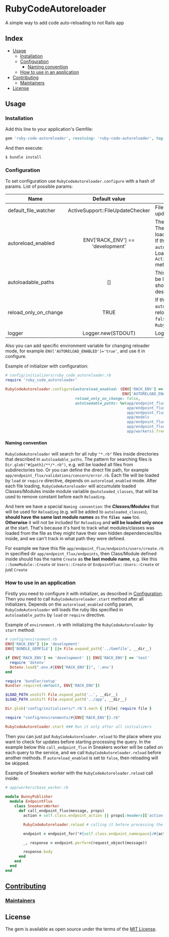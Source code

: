 # RubyCodeAutoreloader
A simple way to add code auto-reloading to not Rails app

## Index
- [Usage](#usage)
  - [Installation](#installation)
  - [Configuration](#configuration)
    - [Naming convention](#naming-convention)    
  - [How to use in an application](#how-to-use-in-an-application)
- [Contributing](CONTRIBUTING.md)
  - [Maintainers](https://github.com/resolving/ruby-code-autoreloader/graphs/contributors)
- [License](#license)


## Usage

### Installation
Add this line to your application's Gemfile:

```ruby
gem 'ruby-code-autoreloader', resolving: 'ruby-code-autoreloader', tag: '0.1.0' # or ref: 'some md5'
```

And then execute:
```bash
$ bundle install
```

### Configuration

To set configuration use `RubyCodeAutoreloader.configure` with a hash of params.
List of possible params:

|  Name  | Default value | Description |
| --- | :---: | --- |
|  default_file_watcher | ActiveSupport::FileUpdateChecker | File watcher class that will be used for checking files  updates |
|  autoreload_enabled | ENV['RACK_ENV'] == 'development' | The code reloading will works only if this param is `true`. Then all libs specified in `autoloadable_paths` will be loaded with `load`  directive, e.g. `load 'lib_path/file.rb'`. If this param  is `false`, then all libs specified in `autoloadable_paths`  will be loaded as usual with `require`. Loading process uses the `ActiveSupport::Dependencies::Loadable.require_or_load` method |
|  autoloadable_paths | [] | This is an `Array` of paths to files or folders from which will be loaded all  ruby files `'*.rb'`. All files and Classes should be in the compliance with the [`Naming convention`](#naming-convention)  described below. |
|  reload_only_on_change | TRUE | If this is `true`, then Reloader will check files in `autoloadable_paths` with initialized  `file_watcher` and will reload the files if any of them was  updated. If this is `false`, then files will be reloaded on  each `RubyCodeAutoreloader.reload` method call,  e.g. always |
|  logger | Logger.new(STDOUT) | Logger object |                        

Also you can add specific environment variable for changing reloader mode, for 
example `ENV['AUTORELOAD_ENABLED']='true'`, and use it in configure.

Example of initializer with configuration:
```ruby
# config/initializers/ruby_code_autoreloader.rb
require 'ruby_code_autoreloader'

RubyCodeAutoreloader.configure(autoreload_enabled: (ENV['RACK_ENV'] == 'development' &&
                                                    ENV['AUTORELOAD_ENABLED'] == 'true'),
                               reload_only_on_change: false,
                               autoloadable_paths: %w(app/endpoint_flux/middlewares/decorator
                                                      app/endpoint_flux/middlewares/validator
                                                      app/endpoint_flux/validations/concern/error.rb
                                                      app/models
                                                      app/endpoint_flux/decorators
                                                      app/endpoint_flux/endpoints
                                                      app/workers).freeze)
```

#### Naming convention

`RubyCodeAutoreloader` will search for all ruby `"*.rb"` files inside directories that described in `autoloadable_paths`.
The pattern for searching files is `Dir.glob("#{path}/**/*.rb")`, e.g. will be loaded all files from subdirectories too.
Or you can define the direct file path, for example `app/endpoint_flux/validations/concern/error.rb`.
Each file will be loaded by `load` or `require` directive, depends on `autoreload_enabled` mode. After each file loading,
`RubyCodeAutoreloader` will accumulate loaded Classes/Modules inside module variable `@autoloaded_classes`, that will be
used to remove constant before each `Reloading`. 

And here we have a special `Naming convention`: 
the **_Classes/Modules_** that will be used for `Reloading` (e.g. will be added to `autoloaded_classes`), **should have** 
**the same last module names** as the **`files name`** too. **Otherwise** it will not be included for `Reloading` and 
**will be loaded only once** at the start. 
That's because it's hard to track what modules/classes was loaded from the file as they might have their own hidden dependencies/libs inside,
and we can't track in what path they were defined.

For example we have this file `app/endpoint_flux/endpoints/users/create.rb` in specified dir `app/endpoint_flux/endpoints`, 
then Class/Module defined inside should has the name `Create` as **the last module name**, 
e.g. like this `::SomeModule::Create` or `Users::Create` or `EndpointFlux::Users::Create` or just `Create`
 
### How to use in an application

Firstly you need to configure it with initializer, as described in [Configuration](#configuration).
Then you need to call `RubyCodeAutoreloader.start` method after all initializers. 
Depends on the `autoreload_enabled` config param, `RubyCodeAutoreloader` will loads the ruby libs specified in  
`autoloadable_paths` by `load` or `require` directive.

Example of `environment.rb` with initializing the `RubyCodeAutoreloader` by `start` method:
```ruby
# config/environment.rb
ENV['RACK_ENV'] ||= 'development'
ENV['BUNDLE_GEMFILE'] ||= File.expand_path('../Gemfile', __dir__)

if ENV['RACK_ENV'] == 'development' || ENV['RACK_ENV'] == 'test'
  require 'dotenv'
  Dotenv.load(".env.#{ENV['RACK_ENV']}", '.env')
end

require 'bundler/setup'
Bundler.require(:default, ENV['RACK_ENV'])

$LOAD_PATH.unshift File.expand_path('..', __dir__)
$LOAD_PATH.unshift File.expand_path('../app', __dir__)

Dir.glob('config/initializers/*.rb').each { |file| require file }

require "config/environments/#{ENV['RACK_ENV']}.rb"

RubyCodeAutoreloader.start ### Run it only after all initializers
```

Then you can just put `RubyCodeAutoreloader.reload` to the place where you want to check for updates before starting 
processing the query. In the example below this `call_endpoint_flux` in Sneakers worker will be called on each query 
to the service, and we call `RubyCodeAutoreloader.reload` before another methods. If `autoreload_enabled` is set 
to `false`, then reloading will be skipped.

Example of Sneakers worker with the `RubyCodeAutoreloader.reload` call inside:
```ruby
# app/workers/base_worker.rb
 
module BunnyPublisher
  module EndpointFlux
    class SneakersWorker
      def call_endpoint_flux(message, props)
        action = self.class.endpoint_action || props[:headers]['action']

        RubyCodeAutoreloader.reload # calling it before processing the query

        endpoint = endpoint_for("#{self.class.endpoint_namespace}/#{action}")

        _, response = endpoint.perform(request_object(message))

        response.body
      end
    end
  end
end
```

## [Contributing](CONTRIBUTING.md)

### [Maintainers](https://github.com/resolving/endpoint-flux/graphs/contributors)


## License

The gem is available as open source under the terms of the [MIT License](http://opensource.org/licenses/MIT).

